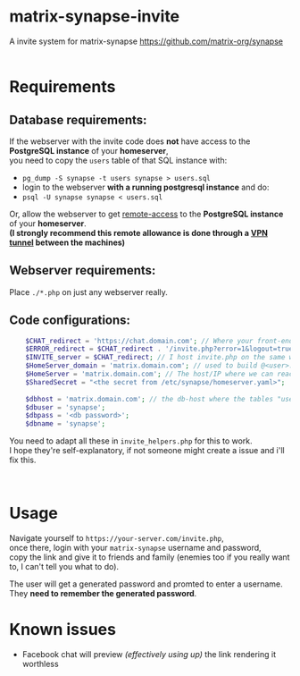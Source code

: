 # matrix-synapse-invite
A invite system for matrix-synapse https://github.com/matrix-org/synapse
<br>
<br>
# Requirements
## Database requirements:

If the webserver with the invite code does **not** have access to the **PostgreSQL instance** of your **homeserver**,<br>
you need to copy the `users` table of that SQL instance with:
 * `pg_dump -S synapse -t users synapse > users.sql`
 * login to the webserver **with a running postgresql instance** and do:
 * `psql -U synapse synapse < users.sql`

Or, allow the webserver to get [remote-access](https://wiki.archlinux.org/index.php/PostgreSQL#Configure_PostgreSQL_to_be_accessible_from_remote_hosts) to the **PostgreSQL instance** of your **homeserver**.<br>
**(I strongly recommend this remote allowance is done through a [VPN tunnel](https://www.stunnel.org/index.html) between the machines)** 

## Webserver requirements:
Place `./*.php` on just any webserver really.<br>

## Code configurations:

```php
    $CHAT_redirect = 'https://chat.domain.com'; // Where your front-end is
    $ERROR_redirect = $CHAT_redirect . '/invite.php?error=1&logout=true'; //Where invite.php is typically
    $INVITE_server = $CHAT_redirect; // I host invite.php on the same webdir as Riot-IM (my choice of front-end)
    $HomeServer_domain = 'matrix.domain.com'; // used to build @<user>:<domain> queries.
    $HomeServer = 'matrix.domain.com'; // The host/IP where we can reach the home-server
    $SharedSecret = "<the secret from /etc/synapse/homeserver.yaml>";
    
    $dbhost = 'matrix.domain.com'; // the db-host where the tables "users" and "invites" are located.
    $dbuser = 'synapse';
    $dbpass = '<db password>';
    $dbname = 'synapse';
```

You need to adapt all these in `invite_helpers.php` for this to work.<br>
I hope they're self-explanatory, if not someone might create a issue and i'll fix this.

<br>

# Usage
Navigate yourself to `https://your-server.com/invite.php`,<br>
once there, login with your `matrix-synapse` username and password,<br>
copy the link and give it to friends and family (enemies too if you really want to, I can't tell you what to do).

The user will get a generated password and promted to enter a username.<br>
They **need to remember the generated password**.<br>

# Known issues
* Facebook chat will preview *(effectively using up)* the link rendering it worthless
